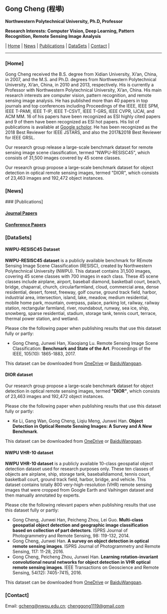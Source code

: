 ## Gong Cheng (程塨)

**Northwestern Polytechnical University, Ph.D, Professor**

**Research Interests: Computer Vision, Deep Learning, Pattern Recognition, Remote Sensing Image Analysis**

| [Home](#Home) | [News](#News) | [Publications](#Publications) | [DataSets](#DataSets) | [Contact](#Contact) |

-------------------------

<span id = "Home"/>

### [Home]

Gong Cheng received the B.S. degree from Xidian University, Xi’an, China, in 2007, and the M.S. and Ph.D. degrees from Northwestern Polytechnical University, Xi’an, China, in 2010 and 2013, respectively. His is currently a Professor with Northwestern Polytechnical University, Xi’an, China. His main research interests are computer vision, pattern recognition, and remote sensing image analysis. He has published more than 40 papers in top journals and top conferences including Proceedings of the IEEE, IEEE SPM, IEEE T-PAMI, IEEE T-IP, IEEE T-CSVT, IEEE T-GRS, IEEE CVPR, IJCAI, and ACM MM. 16 of his papers have been recognized as ESI highly cited papers and 9 of them have been recognized as ESI hot papers. His list of publications is available at [Google scholor](https://scholar.google.com/citations?user=dw1n0vIAAAAJ&hl=zh-CN). He has been recognized as the 2018 Best Reviewer for IEEE JSTARS, and also the 2017&2018 Best Reviewer for IEEE GRSL.

Our research group release a large-scale benchmark dataset for remote sensing image scene classification, termed "NWPU-RESISC45", which consists of 31,500 images covered by 45 scene classes.

Our research group propose a large-scale benchmark dataset for object detection in optical remote sensing images, termed "DIOR", which consists of 23,463 images and 192,472 object instances.

<span id = "News"/>

### [News]

<span id = "Publications">
### [Publications]

#### [Journal Papers](https://cg-team-nwpu.github.io/cg.github.com/)

#### [Conference Papers](https://cg-team-nwpu.github.io/cg.github.com/)

<span id = "DataSets"/>

### [DataSets]

#### NWPU-RESISC45 Dataset

**NWPU-RESISC45 dataset**  is  a  publicly  available  benchmark  for  REmote  Sensing  Image  Scene Classification (RESISC), created by Northwestern Polytechnical University (NWPU). This dataset contains 31,500 images, covering 45 scene classes with 700 images in each class. These 45 scene classes include airplane, airport, baseball diamond, basketball court, beach, bridge, chaparral, church, circularfarmland, cloud, commercial area, dense residential, desert, forest, freeway, golf course, ground track field, harbor, industrial area, intersection, island, lake, meadow, medium residential, mobile home park, mountain, overpass, palace, parking lot, railway, railway station, rectangular farmland, river, roundabout, runway, sea ice, ship, snowberg, sparse residential, stadium, storage tank, tennis court, terrace, thermal power station, and wetland.

Please cite the following paper when publishing results that use this dataset fully or partly:
- Gong Cheng, Junwei Han, Xiaoqiang Lu. Remote Sensing Image Scene Classification: **Benchmark and State of the Art**. Proceedings of the IEEE, 105(10): 1865-1883, 2017.

This dataset can be downloaded from [OneDrive](https://1drv.ms/u/s!AmgKYzARBl5ca3HNaHIlzp_IXjs) or [BaiduWangpan](https://pan.baidu.com/s/1mifR6tU).

#### DIOR dataset

Our research group propose a large-scale benchmark dataset for object detection in optical remote sensing images, termed **"DIOR"**, which consists of 23,463 images and 192,472 object instances.

Please cite the following paper when publishing results that use this dataset fully or partly:
- Ke Li, Gang Wan, Gong Cheng, Liqiu Meng, Junwei Han. **Object Detection in Optical Remote Sensing Images: A Survey and A New Benchmark**.

This dataset can be downloaded from [OneDrive](https://drive.google.com/open?id=1UdlgHk49iu6WpcJ5467iT-UqNPpx__CC) or [BaiduWangpan](https://pan.baidu.com/s/1iLKT0JQoKXEJTGNxt5lSMg).

#### NWPU VHR-10 dataset

**NWPU VHR-10 dataset** is a publicly available 10-class geospatial object detection dataset used for research purposes only. These ten classes of objects are airplane, ship, storage tank, baseballdiamond, tennis court, basketball court, ground track field, harbor, bridge, and vehicle. This dataset contains totally 800 very-high-resolution (VHR) remote sensing images that were cropped from Google Earth and Vaihingen dataset and then manually annotated by experts.

Please cite the following relevant papers when publishing results that use this dataset fully or partly:
- Gong Cheng, Junwei Han, Peicheng Zhou, Lei Guo. **Multi-class geospatial object detection and geographic image classification based on collection of part detectors**. ISPRS Journal of Photogrammetry and Remote Sensing, 98: 119-132, 2014.
- Gong Cheng, Junwei Han. **A survey on object detection in optical remote sensing images**. ISPRS Journal of Photogrammetry and Remote Sensing, 117: 11-28, 2016.
- Gong Cheng, Peicheng Zhou, Junwei Han. **Learning rotation-invariant convolutional neural networks for object detection in VHR optical remote sensing images**. IEEE Transactions on Geoscience and Remote Sensing, 54(12): 7405-7415, 2016.

This dataset can be downloaded from [OneDrive](https://1drv.ms/u/s!AmgKYzARBl5cczaUNysmiFRH4eE) or [BaiduWangpan](https://pan.baidu.com/s/1hqwzXeG).

<span id = "Contact"/>

### [Contact]

Email: gcheng@nwpu.edu.cn; chenggong1119@gmail.com
